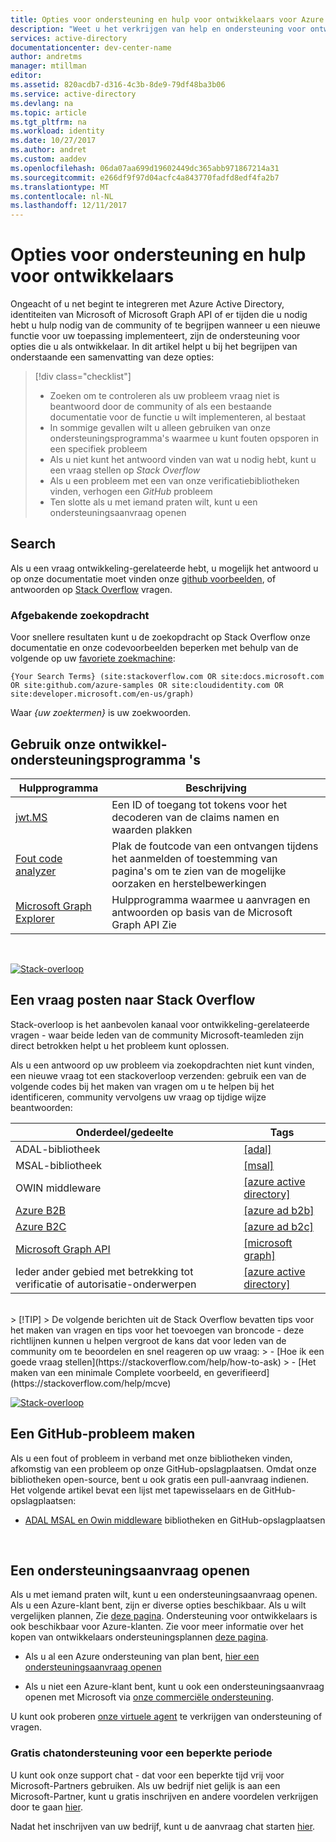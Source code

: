 ```yaml
---
title: Opties voor ondersteuning en hulp voor ontwikkelaars voor Azure Identity | Microsoft Docs
description: "Weet u het verkrijgen van help en ondersteuning voor ontwikkeling-gerelateerde vragen en problemen bij het maken van de toepassing die kunnen worden geïntegreerd met Microsoft Azure-identiteiten (Azure Active Directory en beheerde Serviceaccounts)"
services: active-directory
documentationcenter: dev-center-name
author: andretms
manager: mtillman
editor: 
ms.assetid: 820acdb7-d316-4c3b-8de9-79df48ba3b06
ms.service: active-directory
ms.devlang: na
ms.topic: article
ms.tgt_pltfrm: na
ms.workload: identity
ms.date: 10/27/2017
ms.author: andret
ms.custom: aaddev
ms.openlocfilehash: 06da07aa699d19602449dc365abb971867214a31
ms.sourcegitcommit: e266df9f97d04acfc4a843770fadfd8edf4fa2b7
ms.translationtype: MT
ms.contentlocale: nl-NL
ms.lasthandoff: 12/11/2017
---
```

# <a name="support-and-help-options-for-developers"></a>Opties voor ondersteuning en hulp voor ontwikkelaars 

Ongeacht of u net begint te integreren met Azure Active Directory, identiteiten van Microsoft of Microsoft Graph API of er tijden die u nodig hebt u hulp nodig van de community of te begrijpen wanneer u een nieuwe functie voor uw toepassing implementeert, zijn de ondersteuning voor opties die u als ontwikkelaar. In dit artikel helpt u bij het begrijpen van onderstaande een samenvatting van deze opties:

> [!div class="checklist"]
> * Zoeken om te controleren als uw probleem vraag niet is beantwoord door de community of als een bestaande documentatie voor de functie u wilt implementeren, al bestaat
> * In sommige gevallen wilt u alleen gebruiken van onze ondersteuningsprogramma's waarmee u kunt fouten opsporen in een specifiek probleem
> * Als u niet kunt het antwoord vinden van wat u nodig hebt, kunt u een vraag stellen op *Stack Overflow*
> * Als u een probleem met een van onze verificatiebibliotheken vinden, verhogen een *GitHub* probleem
> * Ten slotte als u met iemand praten wilt, kunt u een ondersteuningsaanvraag openen


## <a name="search"></a>Search

Als u een vraag ontwikkeling-gerelateerde hebt, u mogelijk het antwoord u op onze documentatie moet vinden onze [github voorbeelden](https://github.com/azure-samples), of antwoorden op [Stack Overflow](https://www.stackoverflow.com) vragen.

### <a name="scoped-search"></a>Afgebakende zoekopdracht
Voor snellere resultaten kunt u de zoekopdracht op Stack Overflow onze documentatie en onze codevoorbeelden beperken met behulp van de volgende op uw [favoriete zoekmachine](https://bing.com):
```
{Your Search Terms} (site:stackoverflow.com OR site:docs.microsoft.com OR site:github.com/azure-samples OR site:cloudidentity.com OR site:developer.microsoft.com/en-us/graph)
```
Waar *{uw zoektermen}* is uw zoekwoorden.
<br/>

## <a name="use-our-development-support-tools"></a>Gebruik onze ontwikkel-ondersteuningsprogramma 's

|Hulpprogramma  |Beschrijving  |
|---------|---------|
|[jwt.MS](https://jwt.ms)| Een ID of toegang tot tokens voor het decoderen van de claims namen en waarden plakken |
|[Fout code analyzer](https://apps.dev.microsoft.com/portal/tools/errors)| Plak de foutcode van een ontvangen tijdens het aanmelden of toestemming van pagina's om te zien van de mogelijke oorzaken en herstelbewerkingen |
|[Microsoft Graph Explorer](https://developer.microsoft.com/graph/graph-explorer)| Hulpprogramma waarmee u aanvragen en antwoorden op basis van de Microsoft Graph API Zie|

<br/>

[![Stack-overloop](media/active-directory-develop-help-support/stackoverflow-logo.png)](https://www.stackoverflow.com)
## <a name="post-a-question-to-stack-overflow"></a>Een vraag posten naar Stack Overflow

Stack-overloop is het aanbevolen kanaal voor ontwikkeling-gerelateerde vragen - waar beide leden van de community Microsoft-teamleden zijn direct betrokken helpt u het probleem kunt oplossen.

Als u een antwoord op uw probleem via zoekopdrachten niet kunt vinden, een nieuwe vraag tot een stackoverloop verzenden: gebruik een van de volgende codes bij het maken van vragen om u te helpen bij het identificeren, community vervolgens uw vraag op tijdige wijze beantwoorden:

|Onderdeel/gedeelte  |Tags  |
|---------|---------|
|ADAL-bibliotheek |[[adal]](http://stackoverflow.com/questions/tagged/adal)|
|MSAL-bibliotheek     |[[msal]](http://stackoverflow.com/questions/tagged/msal)|
|OWIN middleware  |[[azure active directory]](http://stackoverflow.com/questions/tagged/azure-active-directory)|
|[Azure B2B](https://docs.microsoft.com/azure/active-directory/active-directory-b2b-what-is-azure-ad-b2b)  |[[azure ad b2b]](http://stackoverflow.com/questions/tagged/azure-ad-b2b)|
|[Azure B2C](https://azure.microsoft.com/services/active-directory-b2c/)  |[[azure ad b2c]](http://stackoverflow.com/questions/tagged/azure-ad-b2b)|
|[Microsoft Graph API](https://developer.microsoft.com/graph/) |[[microsoft graph]](http://stackoverflow.com/questions/tagged/microsoft-graph)
|Ieder ander gebied met betrekking tot verificatie of autorisatie-onderwerpen |[[azure active directory]](http://stackoverflow.com/questions/tagged/azure-active-directory)
<br/>
> [!TIP]
> De volgende berichten uit de Stack Overflow bevatten tips voor het maken van vragen en tips voor het toevoegen van broncode - deze richtlijnen kunnen u helpen vergroot de kans dat voor leden van de community om te beoordelen en snel reageren op uw vraag:  
> - [Hoe ik een goede vraag stellen](https://stackoverflow.com/help/how-to-ask)
> - [Het maken van een minimale Complete voorbeeld, en geverifieerd](https://stackoverflow.com/help/mcve)

<br/>


[![Stack-overloop](media/active-directory-develop-help-support/github-logo.png)](https://www.github.com)
## <a name="create-a-github-issue"></a>Een GitHub-probleem maken

 Als u een fout of probleem in verband met onze bibliotheken vinden, afkomstig van een probleem op onze GitHub-opslagplaatsen. Omdat onze bibliotheken open-source, bent u ook gratis een pull-aanvraag indienen. Het volgende artikel bevat een lijst met tapewisselaars en de GitHub-opslagplaatsen:

- [ADAL MSAL en Owin middleware](active-directory-authentication-libraries.md) bibliotheken en GitHub-opslagplaatsen

<br/>

## <a name="open-a-support-request"></a>Een ondersteuningsaanvraag openen

Als u met iemand praten wilt, kunt u een ondersteuningsaanvraag openen. Als u een Azure-klant bent, zijn er diverse opties beschikbaar. Als u wilt vergelijken plannen, Zie [deze pagina](https://azure.microsoft.com/support/plans/). Ondersteuning voor ontwikkelaars is ook beschikbaar voor Azure-klanten. Zie voor meer informatie over het kopen van ontwikkelaars ondersteuningsplannen [deze pagina](https://azure.microsoft.com/support/plans/developer/).

- Als u al een Azure ondersteuning van plan bent, [hier een ondersteuningsaanvraag openen](https://portal.azure.com/#blade/Microsoft_Azure_Support/HelpAndSupportBlade/newsupportrequest)

- Als u niet een Azure-klant bent, kunt u ook een ondersteuningsaanvraag openen met Microsoft via [onze commerciële ondersteuning](https://support.microsoft.com/en-us/gp/contactus81?Audience=Commercial).

U kunt ook proberen [onze virtuele agent](https://support.microsoft.com/contactus/?ws=support) te verkrijgen van ondersteuning of vragen.

### <a name="free-chat-support-for-a-limited-time"></a>Gratis chatondersteuning voor een beperkte periode

U kunt ook onze support chat - dat voor een beperkte tijd vrij voor Microsoft-Partners gebruiken. Als uw bedrijf niet gelijk is aan een Microsoft-Partner, kunt u gratis inschrijven en andere voordelen verkrijgen door te gaan [hier](https://partners.microsoft.com/PartnerProgram/simplifiedenrollment.aspx).

Nadat het inschrijven van uw bedrijf, kunt u de aanvraag chat starten [hier](https://aka.ms/devchat).